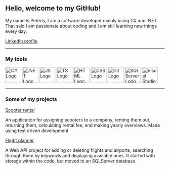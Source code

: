 ## Hello, welcome to my GitHub!

My name is Peteris, I am a software developer mainly using C# and .NET.
That said I am passionate about coding and I am still learning new things every day.

<a href="https://www.linkedin.com/in/kruminsp/">LinkedIn profile</a>

---

### My tools

<picture><img src="https://cdn.worldvectorlogo.com/logos/c--4.svg" alt="C# Logo" width="50" height="50" title="C#"/></picture>
<picture><img src="https://cdn.worldvectorlogo.com/logos/dot-net-core-7.svg" title=".NET" alt=".NET Logo" width="50" height="50"/> </picture>
<picture><img src="https://cdn.worldvectorlogo.com/logos/logo-javascript.svg" title="JavaScript" alt="JS Logo" width="50" height="50"/> </picture>
<picture><img src="https://cdn.worldvectorlogo.com/logos/typescript.svg" title="TypeScript" alt="TS Logo" width="50" height="50"/> </picture>
<picture><img src="https://cdn.worldvectorlogo.com/logos/html-1.svg" title="HTML" alt="HTML Logo" width="50" height="50"/> </picture>
<picture><img src="https://cdn.worldvectorlogo.com/logos/css-3.svg" title="CSS" alt="CSS Logo" width="50" height="50"/> </picture>
<picture><img src="https://cdn.worldvectorlogo.com/logos/git-icon.svg" title="Git" alt="Git Logo" width="50" height="50"/> </picture>
<picture><img src="https://www.svgrepo.com/show/303229/microsoft-sql-server-logo.svg" title="SQL Server" alt="SQL Server Logo" width="50" height="50"/> </picture>
<picture><img src="https://cdn.worldvectorlogo.com/logos/visual-studio-2013.svg" title="Visual Studio" alt="Visual Studio Logo" width="50" height="50"/> </picture>

---

### Some of my projects

<a href="https://github.com/KruminsP/ScooterRental">Scooter rental</a>

An application for assigning scooters to a company, renting them out, returning them, celculating rental fee, and making yearly overviews.
Made using test driven development

<a href="https://github.com/KruminsP/FlightPlanner">Flight planner</a>

A Web API project for adding or deleting flights and airports, searching through them by keywords and displaying available ones.
It started with storage within the code, but moved to an SQLServer database.

